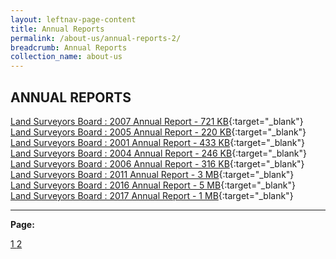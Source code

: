 ```yaml
---
layout: leftnav-page-content
title: Annual Reports           
permalink: /about-us/annual-reports-2/
breadcrumb: Annual Reports
collection_name: about-us
---
```


ANNUAL REPORTS
---

[Land Surveyors Board : 2007 Annual Report - 721 KB](/files/2_LSBAnnualReport2007.pdf){:target="_blank"} <br>
[Land Surveyors Board : 2005 Annual Report - 220 KB](/files/2_LSBAnnualReport2005.pdf){:target="_blank"} <br>
[Land Surveyors Board : 2001 Annual Report - 433 KB](/files/2_LSBAnnualReport2001.pdf){:target="_blank"} <br>
[Land Surveyors Board : 2004 Annual Report - 246 KB](/files/2_LSBAnnualReport2004.pdf){:target="_blank"} <br>
[Land Surveyors Board : 2006 Annual Report - 316 KB](/files/2_LSBAnnualReport2006.pdf){:target="_blank"} <br>
[Land Surveyors Board : 2011 Annual Report - 3 MB](/files/2_LSBAnnualReport2011.pdf){:target="_blank"} <br>
[Land Surveyors Board : 2016 Annual Report - 5 MB](/files/2_LSBAnnualReport2016.pdf){:target="_blank"} <br>
[Land Surveyors Board : 2017 Annual Report - 1 MB](/files/2_LSBAnnualReport2017.pdf){:target="_blank"} <br>

---

**Page:**  

<div class="pagination">
    <a href="https://mlaw-lsb-staging.netlify.com/about-us/annual-reports/">1 </a>
    <a class="pagination disabled" href="#">2 </a>  
 </div>

